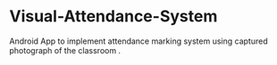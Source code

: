 # Visual-Attendance-System
Android App to implement attendance marking system using captured photograph of the classroom . 
